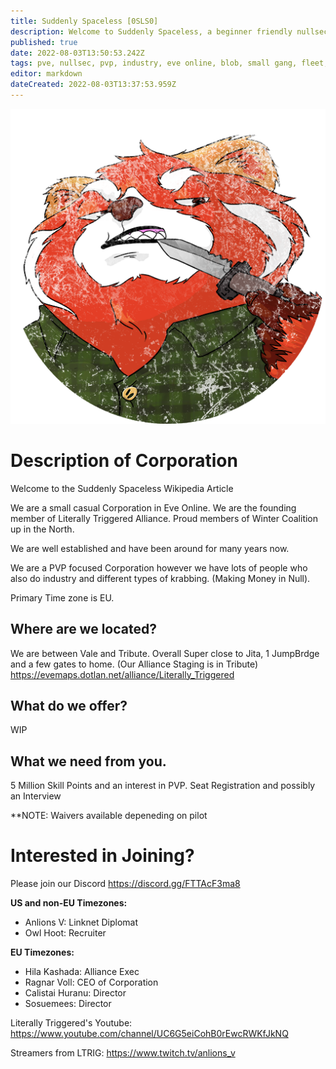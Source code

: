 ```yaml
---
title: Suddenly Spaceless [0SLS0]
description: Welcome to Suddenly Spaceless, a beginner friendly nullsec corporation that does a bit of everything
published: true
date: 2022-08-03T13:50:53.242Z
tags: pve, nullsec, pvp, industry, eve online, blob, small gang, fleet, command, fc, rorqual
editor: markdown
dateCreated: 2022-08-03T13:37:53.959Z
---
```


![logo_(2).png](/logo_(2).png)
# Description of Corporation 
Welcome to the Suddenly Spaceless Wikipedia Article

We are a small casual Corporation in Eve Online.  We are the founding member of Literally Triggered Alliance.  Proud members of Winter Coalition up in the North.  

We are well established and have been around for many years now.

We are a PVP focused Corporation however we have lots of people who also do industry and different types of krabbing. (Making Money in Null).

Primary Time zone is EU. 

## Where are we located?
We are between Vale and Tribute. Overall Super close to Jita, 1 JumpBrdge and a few gates to home.  (Our Alliance Staging is in Tribute)
https://evemaps.dotlan.net/alliance/Literally_Triggered 


## What do we offer?

WIP

## What we need from you.

5 Million Skill Points and an interest in PVP.
Seat Registration
and possibly an Interview

**NOTE: Waivers available depeneding on pilot

# Interested in Joining?

Please join our Discord 
https://discord.gg/FTTAcF3ma8 

**US and non-EU Timezones:**
- Anlions V: Linknet Diplomat
- Owl Hoot: Recruiter

**EU Timezones:**
- Hila Kashada: Alliance Exec
- Ragnar Voll: CEO of Corporation
- Calistai Huranu: Director
- Sosuemees: Director


Literally Triggered's Youtube:
https://www.youtube.com/channel/UC6G5eiCohB0rEwcRWKfJkNQ 

Streamers from LTRIG: 
https://www.twitch.tv/anlions_v


